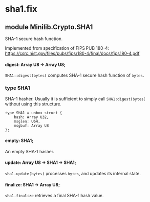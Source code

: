 # sha1.fix

## module Minilib.Crypto.SHA1

SHA-1 secure hash function.

Implemented from specification of FIPS PUB 180-4:
https://csrc.nist.gov/files/pubs/fips/180-4/final/docs/fips180-4.pdf


#### digest: Array U8 -> Array U8;

`SHA1::digest(bytes)` computes SHA-1 secure hash function of `bytes`.

### type SHA1

SHA-1 hasher.
Usually it is sufficient to simply call `SHA1:digest(bytes)` without using this structure.

```
type SHA1 = unbox struct {
    hash: Array U32,
    msglen: U64,
    msgbuf: Array U8
};
```
#### empty: SHA1;

An empty SHA-1 hasher.

#### update: Array U8 -> SHA1 -> SHA1;

`sha1.update(bytes)` processes `bytes`, and updates its internal state.

#### finalize: SHA1 -> Array U8;

`sha1.finalize` retrieves a final SHA-1 hash value.

